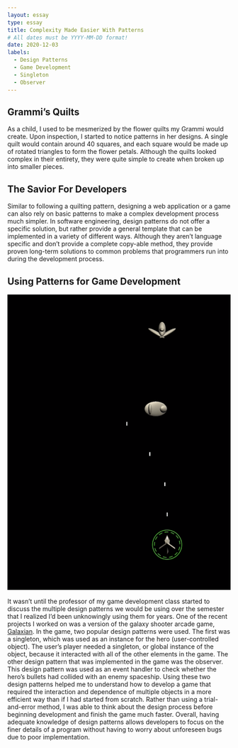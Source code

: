 ```yaml
---
layout: essay
type: essay
title: Complexity Made Easier With Patterns
# All dates must be YYYY-MM-DD format!
date: 2020-12-03
labels:
  - Design Patterns
  - Game Development
  - Singleton
  - Observer
---
```


## Grammi’s Quilts

As a child, I used to be mesmerized by the flower quilts my Grammi would create. Upon inspection, I started to notice patterns in her designs. A single quilt would contain around 40 squares, and each square would be made up of rotated triangles to form the flower petals. Although the quilts looked complex in their entirety, they were quite simple to create when broken up into smaller pieces.

## The Savior For Developers

Similar to following a quilting pattern, designing a web application or a game can also rely on basic patterns to make a complex development process much simpler. In software engineering, design patterns do not offer a specific solution, but rather provide a general template that can be implemented in a variety of different ways. Although they aren’t language specific and don’t provide a complete copy-able method, they provide proven long-term solutions to common problems that programmers run into during the development process.


## Using Patterns for Game Development
<img class="ui medium right floated image" src="../images/space.png">

It wasn’t until the professor of my game development class started to discuss the multiple design patterns we would be using over the semester that I realized I’d been unknowingly using them for years. One of the recent projects I worked on was a version of the galaxy shooter arcade game, [Galaxian](https://www.arcadeclassics.net/80s-game-videos/galaxian). In the game, two popular design patterns were used. The first was a singleton, which was used as an instance for the hero (user-controlled object). The user’s player needed a singleton, or global instance of the object, because it interacted with all of the other elements in the game. The other design pattern that was implemented in the game was the observer. This design pattern was used as an event handler to check whether the hero’s bullets had collided with an enemy spaceship. Using these two design patterns helped me to understand how to develop a game that required the interaction and dependence of multiple objects in a more efficient way than if I had started from scratch. Rather than using a trial-and-error method, I was able to think about the design process before beginning development and finish the game much faster. Overall, having adequate knowledge of design patterns allows developers to focus on the finer details of a program without having to worry about unforeseen bugs due to poor implementation.



